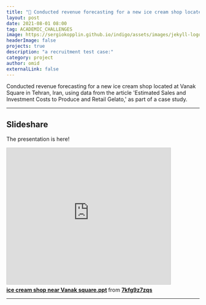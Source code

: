 ```yaml
---
title: "🍦 Conducted revenue forecasting for a new ice cream shop located Vanak Square in Tehran, Iran"
layout: post
date: 2021-08-01 08:00
tag: ACADEMIC_CHALLENGES 
image: https://sergiokopplin.github.io/indigo/assets/images/jekyll-logo-light-solid.png
headerImage: false
projects: true
description: "a recruitment test case:"
category: project
author: omid
externalLink: false
---
```


Conducted revenue forecasting for a new ice cream shop located at Vanak Square in Tehran, Iran, using data from the article 'Estimated Sales and Investment Costs to Produce and Retail Gelato,' as part of a case study.

---

## Slideshare

The presentation is here!

<iframe src="https://www.slideshare.net/slideshow/embed_code/key/uAJNdSN9ptS1Uv" width="427" height="356" frameborder="0" marginwidth="0" marginheight="0" scrolling="no" style="border:1px solid #CCC; border-width:1px; margin-bottom:5px; max-width: 100%;" allowfullscreen> </iframe> <div style="margin-bottom:5px"> <strong> <a href="https://www.slideshare.net/7kfg9z7zqs/ice-cream-shop-near-vanak-squareppt" title="ice cream shop near Vanak square.ppt" target="_blank">ice cream shop near Vanak square.ppt</a> </strong> from <strong><a href="https://www.slideshare.net/7kfg9z7zqs" target="_blank">7kfg9z7zqs</a></strong> </div>

---
